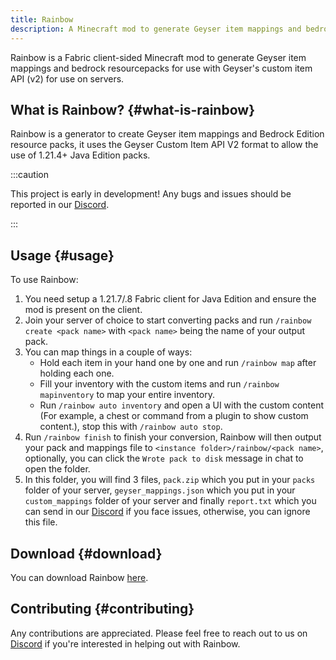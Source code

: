 ```yaml
---
title: Rainbow
description: A Minecraft mod to generate Geyser item mappings and bedrock resourcepacks for use with Geyser's Custom Item API V2.
---
```


Rainbow is a Fabric client-sided Minecraft mod to generate Geyser item mappings and bedrock resourcepacks for use with Geyser's custom item API (v2) for use on servers. 

## What is Rainbow? {#what-is-rainbow}

Rainbow is a generator to create Geyser item mappings and Bedrock Edition resource packs, it uses the Geyser Custom Item API V2 format to allow the use of 1.21.4+ Java Edition packs.

:::caution

This project is early in development! Any bugs and issues should be reported in our [Discord](https://discord.gg/geysermc).

:::

## Usage {#usage}

To use Rainbow:
1. You need setup a 1.21.7/.8 Fabric client for Java Edition and ensure the mod is present on the client.
2. Join your server of choice to start converting packs and run `/rainbow create <pack name>` with `<pack name>` being the name of your output pack.
3. You can map things in a couple of ways:
    - Hold each item in your hand one by one and run `/rainbow map` after holding each one.
    - Fill your inventory with the custom items and run `/rainbow mapinventory` to map your entire inventory.
    - Run `/rainbow auto inventory` and open a UI with the custom content (For example, a chest or command from a plugin to show custom content.), stop this with `/rainbow auto stop`.
4. Run `/rainbow finish` to finish your conversion, Rainbow will then output your pack and mappings file to `<instance folder>/rainbow/<pack name>`, optionally, you can click the `Wrote pack to disk` message in chat to open the folder.
5. In this folder, you will find 3 files, `pack.zip` which you put in your `packs` folder of your server, `geyser_mappings.json` which you put in your `custom_mappings` folder of your server and finally `report.txt` which you can send in our [Discord](https://discord.gg/geysermc) if you face issues, otherwise, you can ignore this file.

## Download {#download} 

You can download Rainbow [here](/download/?project=other-projects&rainbow=expanded).

## Contributing {#contributing}

Any contributions are appreciated. Please feel free to reach out to us on [Discord](https://discord.gg/geysermc) if
you're interested in helping out with Rainbow.

